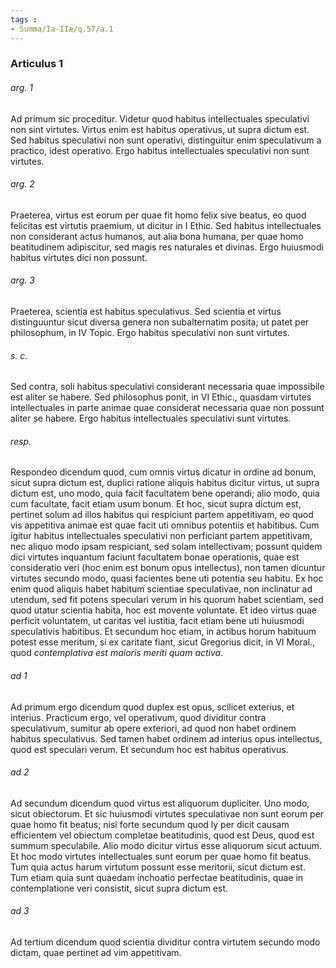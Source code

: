 ```yaml
---
tags : 
- Summa/Ia-IIæ/q.57/a.1
---
```


### Articulus 1

###### arg. 1
Ad primum sic proceditur. Videtur quod habitus intellectuales speculativi non sint virtutes. Virtus enim est habitus operativus, ut supra dictum est. Sed habitus speculativi non sunt operativi, distinguitur enim speculativum a practico, idest operativo. Ergo habitus intellectuales speculativi non sunt virtutes.

###### arg. 2
Praeterea, virtus est eorum per quae fit homo felix sive beatus, eo quod felicitas est virtutis praemium, ut dicitur in I Ethic. Sed habitus intellectuales non considerant actus humanos, aut alia bona humana, per quae homo beatitudinem adipiscitur, sed magis res naturales et divinas. Ergo huiusmodi habitus virtutes dici non possunt.

###### arg. 3
Praeterea, scientia est habitus speculativus. Sed scientia et virtus distinguuntur sicut diversa genera non subalternatim posita; ut patet per philosophum, in IV Topic. Ergo habitus speculativi non sunt virtutes.

###### s. c.
Sed contra, soli habitus speculativi considerant necessaria quae impossibile est aliter se habere. Sed philosophus ponit, in VI Ethic., quasdam virtutes intellectuales in parte animae quae considerat necessaria quae non possunt aliter se habere. Ergo habitus intellectuales speculativi sunt virtutes.

###### resp.
Respondeo dicendum quod, cum omnis virtus dicatur in ordine ad bonum, sicut supra dictum est, duplici ratione aliquis habitus dicitur virtus, ut supra dictum est, uno modo, quia facit facultatem bene operandi; alio modo, quia cum facultate, facit etiam usum bonum. Et hoc, sicut supra dictum est, pertinet solum ad illos habitus qui respiciunt partem appetitivam, eo quod vis appetitiva animae est quae facit uti omnibus potentiis et habitibus. Cum igitur habitus intellectuales speculativi non perficiant partem appetitivam, nec aliquo modo ipsam respiciant, sed solam intellectivam; possunt quidem dici virtutes inquantum faciunt facultatem bonae operationis, quae est consideratio veri (hoc enim est bonum opus intellectus), non tamen dicuntur virtutes secundo modo, quasi facientes bene uti potentia seu habitu. Ex hoc enim quod aliquis habet habitum scientiae speculativae, non inclinatur ad utendum, sed fit potens speculari verum in his quorum habet scientiam, sed quod utatur scientia habita, hoc est movente voluntate. Et ideo virtus quae perficit voluntatem, ut caritas vel iustitia, facit etiam bene uti huiusmodi speculativis habitibus. Et secundum hoc etiam, in actibus horum habituum potest esse meritum, si ex caritate fiant, sicut Gregorius dicit, in VI Moral., quod *contemplativa est maioris meriti quam activa*.

###### ad 1
Ad primum ergo dicendum quod duplex est opus, scilicet exterius, et interius. Practicum ergo, vel operativum, quod dividitur contra speculativum, sumitur ab opere exteriori, ad quod non habet ordinem habitus speculativus. Sed tamen habet ordinem ad interius opus intellectus, quod est speculari verum. Et secundum hoc est habitus operativus.

###### ad 2
Ad secundum dicendum quod virtus est aliquorum dupliciter. Uno modo, sicut obiectorum. Et sic huiusmodi virtutes speculativae non sunt eorum per quae homo fit beatus; nisi forte secundum quod ly per dicit causam efficientem vel obiectum completae beatitudinis, quod est Deus, quod est summum speculabile. Alio modo dicitur virtus esse aliquorum sicut actuum. Et hoc modo virtutes intellectuales sunt eorum per quae homo fit beatus. Tum quia actus harum virtutum possunt esse meritorii, sicut dictum est. Tum etiam quia sunt quaedam inchoatio perfectae beatitudinis, quae in contemplatione veri consistit, sicut supra dictum est.

###### ad 3
Ad tertium dicendum quod scientia dividitur contra virtutem secundo modo dictam, quae pertinet ad vim appetitivam.

